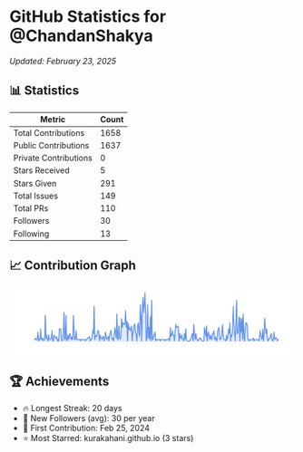 # GitHub Statistics for @ChandanShakya
*Updated: February 23, 2025*

## 📊 Statistics
| Metric | Count |
|--------|--------|
| Total Contributions | 1658 |
| Public Contributions | 1637 |
| Private Contributions | 0 |
| Stars Received | 5 |
| Stars Given | 291 |
| Total Issues | 149 |
| Total PRs | 110 |
| Followers | 30 |
| Following | 13 |

## 📈 Contribution Graph

![Contribution Graph](./contribution_graph.png)

## 🏆 Achievements

- 🔥 Longest Streak: 20 days
- 👥 New Followers (avg): 30 per year
- 📅 First Contribution: Feb 25, 2024
- ⭐ Most Starred: kurakahani.github.io (3 stars)
